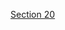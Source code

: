 [Section 20](https://hvinnn.tistory.com/entry/AWS-Section-20-AWS-%EB%AA%A8%EB%8B%88%ED%84%B0%EB%A7%81-%EB%B0%8F-%EA%B0%90%EC%82%AC-CloudWatch-X-Ray-%EB%B0%8F-CloudTrail)
